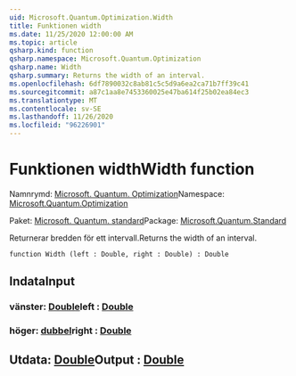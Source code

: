 ```yaml
---
uid: Microsoft.Quantum.Optimization.Width
title: Funktionen width
ms.date: 11/25/2020 12:00:00 AM
ms.topic: article
qsharp.kind: function
qsharp.namespace: Microsoft.Quantum.Optimization
qsharp.name: Width
qsharp.summary: Returns the width of an interval.
ms.openlocfilehash: 6df7890032c8ab81c5c5d9a6ea2ca71b7ff39c41
ms.sourcegitcommit: a87c1aa8e7453360025e47ba614f25b02ea84ec3
ms.translationtype: MT
ms.contentlocale: sv-SE
ms.lasthandoff: 11/26/2020
ms.locfileid: "96226901"
---
```

# <a name="width-function"></a><span data-ttu-id="45889-102">Funktionen width</span><span class="sxs-lookup"><span data-stu-id="45889-102">Width function</span></span>

<span data-ttu-id="45889-103">Namnrymd: [Microsoft. Quantum. Optimization](xref:Microsoft.Quantum.Optimization)</span><span class="sxs-lookup"><span data-stu-id="45889-103">Namespace: [Microsoft.Quantum.Optimization](xref:Microsoft.Quantum.Optimization)</span></span>

<span data-ttu-id="45889-104">Paket: [Microsoft. Quantum. standard](https://nuget.org/packages/Microsoft.Quantum.Standard)</span><span class="sxs-lookup"><span data-stu-id="45889-104">Package: [Microsoft.Quantum.Standard](https://nuget.org/packages/Microsoft.Quantum.Standard)</span></span>


<span data-ttu-id="45889-105">Returnerar bredden för ett intervall.</span><span class="sxs-lookup"><span data-stu-id="45889-105">Returns the width of an interval.</span></span>

```qsharp
function Width (left : Double, right : Double) : Double
```


## <a name="input"></a><span data-ttu-id="45889-106">Indata</span><span class="sxs-lookup"><span data-stu-id="45889-106">Input</span></span>

### <a name="left--double"></a><span data-ttu-id="45889-107">vänster: [Double](xref:microsoft.quantum.lang-ref.double)</span><span class="sxs-lookup"><span data-stu-id="45889-107">left : [Double](xref:microsoft.quantum.lang-ref.double)</span></span>




### <a name="right--double"></a><span data-ttu-id="45889-108">höger: [dubbel](xref:microsoft.quantum.lang-ref.double)</span><span class="sxs-lookup"><span data-stu-id="45889-108">right : [Double](xref:microsoft.quantum.lang-ref.double)</span></span>





## <a name="output--double"></a><span data-ttu-id="45889-109">Utdata: [Double](xref:microsoft.quantum.lang-ref.double)</span><span class="sxs-lookup"><span data-stu-id="45889-109">Output : [Double](xref:microsoft.quantum.lang-ref.double)</span></span>

